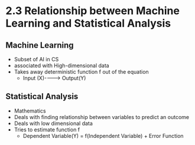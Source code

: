 # 2.3 Relationship between Machine Learning and Statistical Analysis

## Machine Learning
* Subset of AI in CS
* associated with High-dimensional data
* Takes away deterministic function f out of the equation
    * Input (X)----> Output(Y)
## Statistical Analysis
* Mathematics
* Deals with finding relationship between variables to predict an outcome
* Deals with low  dimensional data
* Tries to estimate function f
    * Dependent Variable(Y) = f(Independent Variable) + Error Function